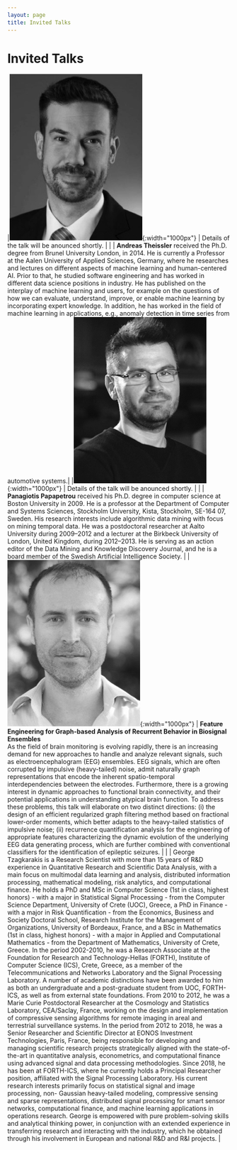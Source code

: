 ```yaml
---
layout: page
title: Invited Talks
---
```


# Invited Talks
|![](speaker/theissler.gif){:width="1000px"} | Details of the talk will be anounced shortly. |
| | **Andreas Theissler** received the Ph.D. degree from Brunel University London, in 2014. He is currently a Professor at the Aalen University of Applied Sciences, Germany, where he researches and lectures on different aspects of machine learning and human-centered AI. Prior to that, he studied software engineering and has worked in different data science positions in industry. He has published on the interplay of machine learning and users, for example on the questions of how we can evaluate, understand, improve, or enable machine learning by incorporating expert knowledge. In addition, he has worked in the field of machine learning in applications, e.g., anomaly detection in time series from automotive systems.|
|![](speaker/papapetrou.gif){:width="1000px"} | Details of the talk will be anounced shortly. |
| | **Panagiotis Papapetrou** received his Ph.D. degree in computer science at Boston University in 2009. He is a professor at the Department of Computer and Systems Sciences, Stockholm University, Kista, Stockholm, SE-164 07, Sweden. His research interests include algorithmic data mining with focus on mining temporal data. He was a postdoctoral researcher at Aalto University during 2009–2012 and a lecturer at the Birkbeck University of London, United Kingdom, during 2012–2013. He is serving as an action editor of the Data Mining and Knowledge Discovery Journal, and he is a board member of the Swedish Artificial Intelligence Society. | 
|![](speaker/tzagkarakis.gif){:width="1000px"} | **Feature Engineering for Graph-based Analysis of Recurrent Behavior in Biosignal Ensembles** <br> As the field of brain monitoring is evolving rapidly, there is an increasing demand for new approaches to handle and analyze relevant signals, such as electroencephalogram (EEG) ensembles. EEG signals, which are often corrupted by impulsive (heavy-tailed) noise, admit naturally graph representations that encode the inherent spatio-temporal interdependencies between the electrodes. Furthermore, there is a growing interest in dynamic approaches to functional brain connectivity, and their potential applications in understanding atypical brain function. To address these problems, this talk will elaborate on two distinct directions: (i) the design of an efficient regularized graph filtering method based on fractional lower-order moments, which better adapts to the heavy-tailed statistics of impulsive noise; (ii) recurrence quantification analysis for the engineering of appropriate features characterizing the dynamic evolution of the underlying EEG data generating process, which are further combined with conventional classifiers for the identification of epileptic seizures. |
| | George Tzagkarakis is a Research Scientist with more than 15 years of R&D experience in Quantitative Research and Scientific Data Analysis, with a main focus on multimodal data learning and analysis, distributed information processing, mathematical modeling, risk analytics, and computational finance. He holds a PhD and MSc in Computer Science (1st in class, highest honors) - with a major in Statistical Signal Processing - from the Computer Science Department, University of Crete (UOC), Greece, a PhD in Finance - with a major in Risk Quantification - from the Economics, Business and Society Doctoral School, Research Institute for the Management of Organizations, University of Bordeaux, France, and a BSc in Mathematics (1st in class, highest honors) - with a major in Applied and Computational Mathematics - from the Department of Mathematics, University of Crete, Greece.
In the period 2002-2010, he was a Research Associate at the Foundation for Research and Technology-Hellas (FORTH), Institute of Computer Science (ICS), Crete, Greece, as a member of the Telecommunications and Networks Laboratory and the Signal Processing Laboratory. A number of academic distinctions have been awarded to him as both an undergraduate and a post-graduate student from UOC, FORTH-ICS, as well as from external state foundations. From 2010 to 2012, he was a Marie Curie Postdoctoral Researcher at the Cosmology and Statistics Laboratory, CEA/Saclay, France, working on the design and implementation of compressive sensing algorithms for remote imaging in areal and terrestrial surveillance systems. In the period from 2012 to 2018, he was a Senior Researcher and Scientific Director at EONOS Investment Technologies, Paris, France, being responsible for developing and managing scientific research projects strategically aligned with the state-of-the-art in quantitative analysis, econometrics, and computational finance using advanced signal and data processing methodologies. Since 2018, he has been at FORTH-ICS, where he currently holds a Principal Researcher position, affiliated with the Signal Processing Laboratory.
His current research interests primarily focus on statistical signal and image processing, non- Gaussian heavy-tailed modeling, compressive sensing and sparse representations, distributed signal processing for smart sensor networks, computational finance, and machine learning applications in operations research. George is empowered with pure problem-solving skills and analytical thinking power, in conjunction with an extended experience in transferring research and interacting with the industry, which he obtained through his involvement in European and national R&D and R&I projects. | 